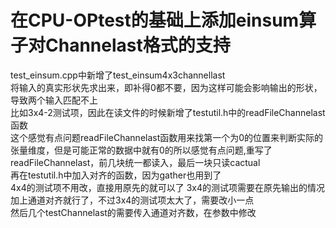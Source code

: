 # 在CPU-OPtest的基础上添加einsum算子对Channelast格式的支持

test_einsum.cpp中新增了test_einsum4x3channellast  
将输入的真实形状先求出来，即补得0都不要，因为这样可能会影响输出的形状，导致两个输入匹配不上  
比如3x4-2测试项，因此在读文件的时候新增了testutil.h中的readFileChannelast函数  
这个感觉有点问题readFileChannelast函数用来找第一个为0的位置来判断实际的张量维度，但是可能正常的数据中就有0的所以感觉有点问题,重写了readFileChannelast，前几块统一都读入，最后一块只读cactual     
再在testutil.h中加入对齐的函数，因为gather也用到了  
4x4的测试项不用改，直接用原先的就可以了
3x4的测试项需要在原先输出的情况加上通道对齐就行了，不过3x4的测试项太大了，需要改小一点  
然后几个testChannelast的需要传入通道对齐数，在参数中修改